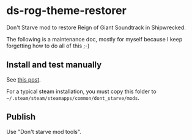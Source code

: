 # ds-rog-theme-restorer

Don't Starve mod to restore Reign of Giant Soundtrack in Shipwrecked.

The following is a maintenance doc, mostly for myself because I keep forgetting how to do all of this ;-)

## Install and test manually

See [this post](https://forums.kleientertainment.com/forums/topic/29657-how-to-install-and-use-mods/).

For a typical steam installation, you must copy this folder to `~/.steam/steam/steamapps/common/dont_starve/mods`.

## Publish

Use "Don't starve mod tools".
